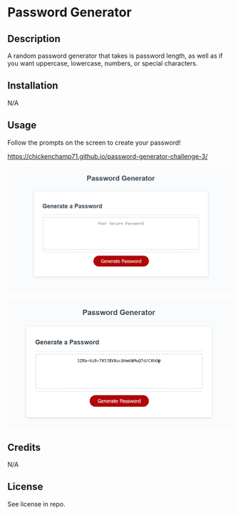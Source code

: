 # Password Generator

## Description

A random password generator that takes is password length, as well as if you want uppercase, lowercase, numbers, or special characters.

## Installation

N/A

## Usage

Follow the prompts on the screen to create your password!

https://chickenchamp71.github.io/password-generator-challenge-3/

![Image with what the page looks like:](./assets/images/password-gen-1.png)

![Image of sample password:](./assets/images/password-gen-2.png)

## Credits

N/A

## License

See license in repo.
